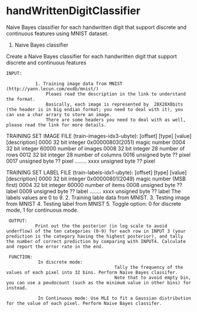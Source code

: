 # handWrittenDigitClassifier
Naive Bayes classifier for each handwritten digit that support discrete and continuous features using MNIST dataset.
1. Naive Bayes classifier

Create a Naive Bayes classifier for each handwritten digit that support discrete and continuous features

    INPUT: 

               1. Training image data from MNIST (http://yann.lecun.com/exdb/mnist/)
                   Pleaes read the description in the link to understand the format.
                   Basically, each image is represented by  28X28X8bits  (the header is in big endian format; you need to deal with it), you can use a char arrary to store an image.
                   There are some headers you need to deal with as well, please read the link for more details.
TRAINING SET IMAGE FILE (train-images-idx3-ubyte):
[offset] [type]          [value]          [description] 
0000     32 bit integer  0x00000803(2051) magic number 
0004     32 bit integer  60000            number of images 
0008     32 bit integer  28               number of rows 
0012     32 bit integer  28               number of columns 
0016     unsigned byte   ??               pixel 
0017     unsigned byte   ??               pixel 
........ 
xxxx     unsigned byte   ??               pixel

TRAINING SET LABEL FILE (train-labels-idx1-ubyte):
[offset] [type]          [value]          [description] 
0000     32 bit integer  0x00000801(2049) magic number (MSB first) 
0004     32 bit integer  60000            number of items 
0008     unsigned byte   ??               label 
0009     unsigned byte   ??               label 
........ 
xxxx     unsigned byte   ??               label
The labels values are 0 to 9.
               2. Training lable data from MNIST.
               3. Testing image from MNIST
               4. Testing label from MNIST
               5. Toggle option: 0 for discrete mode, 1 for continuous mode.

     OUTPUT:
               Print out the the posterior (in log scale to avoid underflow) of the ten categories (0-9) for each row in INPUT 3 (your prediction is the category having the highest posterior), and tally the number of correct prediction by comparing with INPUT4. Calculate and report the error rate in the end.

     FUNCTION:
                In discrete mode: 
                                             Tally the frequency of the values of each pixel into 32 bins. Perform Naive Bayes classifer.
                                             Note that to avoid empty bin, you can use a peudocount (such as the minimum value in other bins) for instead.

                In Continuous mode: Use MLE to fit a Gaussian distribution for the value of each pixel. Perform Naive Bayes classifer.            
